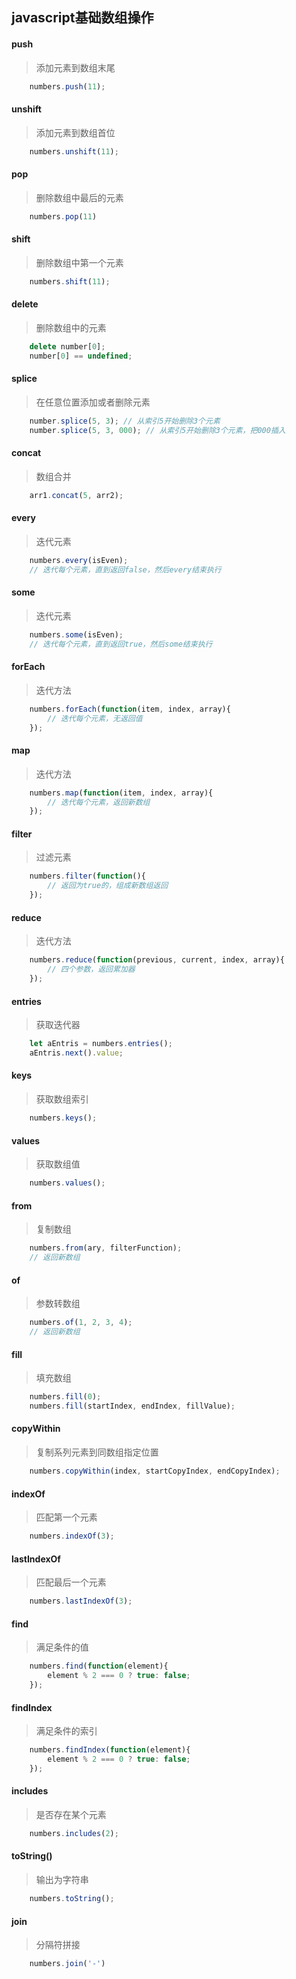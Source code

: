 ## javascript基础数组操作

#### push

> 添加元素到数组末尾

```javascript
    numbers.push(11);
```

#### unshift

> 添加元素到数组首位

```javascript
    numbers.unshift(11);
```

#### pop

> 删除数组中最后的元素

```javascript
    numbers.pop(11)
```

#### shift

> 删除数组中第一个元素

```javascript
    numbers.shift(11);
```

#### delete

> 删除数组中的元素


```javascript
    delete number[0];
    number[0] == undefined;
```

#### splice

> 在任意位置添加或者删除元素

```javascript
    number.splice(5, 3); // 从索引5开始删除3个元素
    number.splice(5, 3, 000); // 从索引5开始删除3个元素，把000插入
```

#### concat

> 数组合并

```javascript
    arr1.concat(5, arr2);
```

#### every

> 迭代元素

```javascript
    numbers.every(isEven);
    // 迭代每个元素，直到返回false，然后every结束执行
```

#### some

> 迭代元素

```javascript
    numbers.some(isEven);
    // 迭代每个元素，直到返回true，然后some结束执行
```

#### forEach

> 迭代方法

```javascript
    numbers.forEach(function(item, index, array){
        // 迭代每个元素，无返回值
    });
```

#### map

> 迭代方法

```javascript
    numbers.map(function(item, index, array){
        // 迭代每个元素，返回新数组
    });
```

#### filter

> 过滤元素

```javascript
    numbers.filter(function(){
        // 返回为true的，组成新数组返回
    });
```

#### reduce

> 迭代方法

```javascript
    numbers.reduce(function(previous, current, index, array){
        // 四个参数，返回累加器
    });
```

#### entries

> 获取迭代器

```javascript
    let aEntris = numbers.entries();
    aEntris.next().value;
```

#### keys

> 获取数组索引

```javascript
    numbers.keys();
```

#### values

> 获取数组值

```javascript
    numbers.values();
```

#### from

> 复制数组

```javascript
    numbers.from(ary, filterFunction);
    // 返回新数组
```

#### of

> 参数转数组

```javascript
    numbers.of(1, 2, 3, 4);
    // 返回新数组
```

#### fill

> 填充数组

```javascript
    numbers.fill(0);
    numbers.fill(startIndex, endIndex, fillValue);
```

#### copyWithin

> 复制系列元素到同数组指定位置

```javascript
    numbers.copyWithin(index, startCopyIndex, endCopyIndex);
```

#### indexOf

> 匹配第一个元素

```javascript
    numbers.indexOf(3);
```

#### lastIndexOf

> 匹配最后一个元素

```javascript
    numbers.lastIndexOf(3);
```

#### find

> 满足条件的值

```javascript
    numbers.find(function(element){
        element % 2 === 0 ? true: false;
    });
```

#### findIndex

> 满足条件的索引

```javascript
    numbers.findIndex(function(element){
        element % 2 === 0 ? true: false;
    });
```

#### includes

> 是否存在某个元素

```javascript
    numbers.includes(2);
```

#### toString()

> 输出为字符串

```javascript
    numbers.toString();
```

#### join

> 分隔符拼接

```javascript
    numbers.join('-')
```